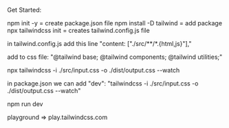 Get Started:

npm init -y  = create package.json file
npm install -D tailwind = add package
npx tailwindcss init = creates tailwind.config.js file

in tailwind.config.js add this line "content: ["./src/**/*.{html,js}"],"

add to css file: "@tailwind base; @tailwind components; @tailwind utilities;"

npx tailwindcss -i ./src/input.css -o ./dist/output.css --watch

in package.json we can add "dev": "tailwindcss -i ./src/input.css -o ./dist/output.css --watch"

npm run dev

playground => play.tailwindcss.com